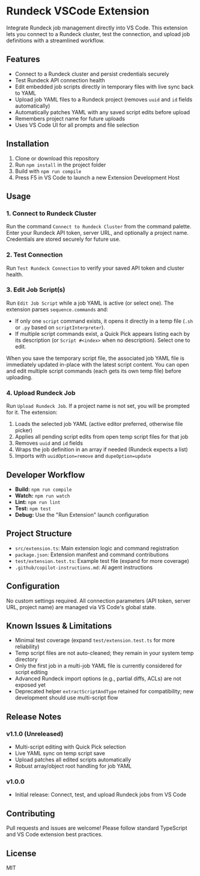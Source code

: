 
# Rundeck VSCode Extension

Integrate Rundeck job management directly into VS Code. This extension lets you connect to a Rundeck cluster, test the connection, and upload job definitions with a streamlined workflow.

## Features

- Connect to a Rundeck cluster and persist credentials securely
- Test Rundeck API connection health
- Edit embedded job scripts directly in temporary files with live sync back to YAML
- Upload job YAML files to a Rundeck project (removes `uuid` and `id` fields automatically)
- Automatically patches YAML with any saved script edits before upload
- Remembers project name for future uploads
- Uses VS Code UI for all prompts and file selection

## Installation

1. Clone or download this repository
2. Run `npm install` in the project folder
3. Build with `npm run compile`
4. Press F5 in VS Code to launch a new Extension Development Host

## Usage

### 1. Connect to Rundeck Cluster
Run the command `Connect to Rundeck Cluster` from the command palette. Enter your Rundeck API token, server URL, and optionally a project name. Credentials are stored securely for future use.

### 2. Test Connection
Run `Test Rundeck Connection` to verify your saved API token and cluster health.

### 3. Edit Job Script(s)
Run `Edit Job Script` while a job YAML is active (or select one). The extension parses `sequence.commands` and:

- If only one `script` command exists, it opens it directly in a temp file (`.sh` or `.py` based on `scriptInterpreter`).
- If multiple script commands exist, a Quick Pick appears listing each by its description (or `Script #<index>` when no description). Select one to edit.

When you save the temporary script file, the associated job YAML file is immediately updated in-place with the latest script content. You can open and edit multiple script commands (each gets its own temp file) before uploading.

### 4. Upload Rundeck Job
Run `Upload Rundeck Job`. If a project name is not set, you will be prompted for it. The extension:

1. Loads the selected job YAML (active editor preferred, otherwise file picker)
2. Applies all pending script edits from open temp script files for that job
3. Removes `uuid` and `id` fields
4. Wraps the job definition in an array if needed (Rundeck expects a list)
5. Imports with `uuidOption=remove` and `dupeOption=update`

## Developer Workflow

- **Build:** `npm run compile`
- **Watch:** `npm run watch`
- **Lint:** `npm run lint`
- **Test:** `npm test`
- **Debug:** Use the "Run Extension" launch configuration

## Project Structure

- `src/extension.ts`: Main extension logic and command registration
- `package.json`: Extension manifest and command contributions
- `test/extension.test.ts`: Example test file (expand for more coverage)
- `.github/copilot-instructions.md`: AI agent instructions

## Configuration

No custom settings required. All connection parameters (API token, server URL, project name) are managed via VS Code's global state.

## Known Issues & Limitations

- Minimal test coverage (expand `test/extension.test.ts` for more reliability)
- Temp script files are not auto-cleaned; they remain in your system temp directory
- Only the first job in a multi-job YAML file is currently considered for script editing
- Advanced Rundeck import options (e.g., partial diffs, ACLs) are not exposed yet
- Deprecated helper `extractScriptAndType` retained for compatibility; new development should use multi-script flow

## Release Notes

### v1.1.0 (Unreleased)
- Multi-script editing with Quick Pick selection
- Live YAML sync on temp script save
- Upload patches all edited scripts automatically
- Robust array/object root handling for job YAML

### v1.0.0
- Initial release: Connect, test, and upload Rundeck jobs from VS Code

## Contributing

Pull requests and issues are welcome! Please follow standard TypeScript and VS Code extension best practices.

## License

MIT
